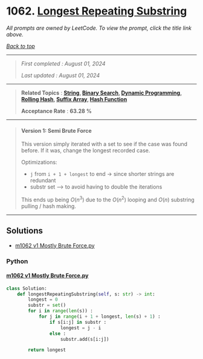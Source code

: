 # 1062. [Longest Repeating Substring](<https://leetcode.com/problems/longest-repeating-substring>)

*All prompts are owned by LeetCode. To view the prompt, click the title link above.*

*[Back to top](<../README.md>)*

------

> *First completed : August 01, 2024*
>
> *Last updated : August 01, 2024*

------

> **Related Topics** : **[String](<by_topic/String.md>), [Binary Search](<by_topic/Binary Search.md>), [Dynamic Programming](<by_topic/Dynamic Programming.md>), [Rolling Hash](<by_topic/Rolling Hash.md>), [Suffix Array](<by_topic/Suffix Array.md>), [Hash Function](<by_topic/Hash Function.md>)**
>
> **Acceptance Rate** : **63.28 %**

------

> #### Version 1: Semi Brute Force
> 
> This version simply iterated with a set to see if the case was found before. If it was, change the longest recorded case.
> 
> Optimizations:
> - `j` from `i + 1 + longest` to end $\rightarrow$ since shorter strings are redundant
> - substr set --> to avoid having to double the iterations
> 
> This ends up being $O(n^3)$ due to the $O(n^2)$ looping and $O(n)$ substring pulling / hash making.

------

## Solutions

- [m1062 v1 Mostly Brute Force.py](<../my-submissions/m1062 v1 Mostly Brute Force.py>)
### Python
#### [m1062 v1 Mostly Brute Force.py](<../my-submissions/m1062 v1 Mostly Brute Force.py>)
```Python
class Solution:
    def longestRepeatingSubstring(self, s: str) -> int:
        longest = 0
        substr = set()
        for i in range(len(s)) :
            for j in range(i + 1 + longest, len(s) + 1) :
                if s[i:j] in substr :
                    longest = j - i
                else :
                    substr.add(s[i:j])

        return longest
```

